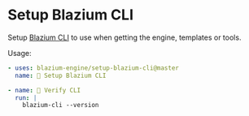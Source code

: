 # Setup Blazium CLI

Setup [Blazium CLI](https://blazium.app/dev-tools/download?tool=cli) to use when getting the engine, templates or tools.

Usage:

```yml
- uses: blazium-engine/setup-blazium-cli@master
  name: 🤖 Setup Blazium CLI

- name: 🔬 Verify CLI
  run: |
    blazium-cli --version
```

